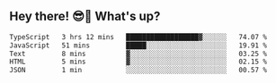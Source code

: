 ## Hey there! 😎👋 What's up?

<!--START_SECTION:waka-->

```txt
TypeScript   3 hrs 12 mins   ██████████████████▓░░░░░░   74.07 %
JavaScript   51 mins         █████░░░░░░░░░░░░░░░░░░░░   19.91 %
Text         8 mins          ▓░░░░░░░░░░░░░░░░░░░░░░░░   03.25 %
HTML         5 mins          ▓░░░░░░░░░░░░░░░░░░░░░░░░   02.15 %
JSON         1 min           ░░░░░░░░░░░░░░░░░░░░░░░░░   00.57 %
```

<!--END_SECTION:waka-->

